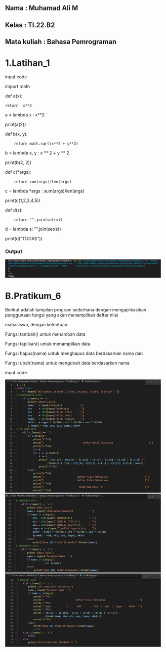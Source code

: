 

## Nama         :   Muhamad Ali M
## Kelas        :   TI.22.B2
## Mata kuliah  :   Bahasa Pemrograman

# 1.Latihan_1

input code

import math

def a(x):

    return  x**2

a = lambda x : x**2

print(a(2))

def b(x, y):

        return math.sqrt(x**2 + y**2)

b = lambda x, y : x ** 2 + y ** 2

print(b(2, 2))

def c(*args):

        return sum(args)/len(args)

c = lambda *args : sum(args)/len(args)

print(c(1,2,3,4,5))

def d(s):

        return "".join(set(s))

d = lambda s: "".join(set(s))

print(d("TUGAS"))

### Output

![img1](SS/Capture1.PNG)

# B.Pratikum_6

Berikut adalah tampilan program sederhana dengan mengaplikasikan penggunaan fungsi yang akan menampilkan daftar nilai

mahasiswa, dengan ketentuan:

Fungsi tambah() untuk menambah data

Fungsi tapilkan() untuk menampilkan data

Fungsi hapus(nama) untuk menghapus data berdasarkan nama dan

Fungsi ubah(nama) untuk mengubah data berdasarkan nama

input code

![img1](SS/SS_A.PNG)
![img1](SS/SS_B.PNG)
![img1](SS/SS_C.PNG)




